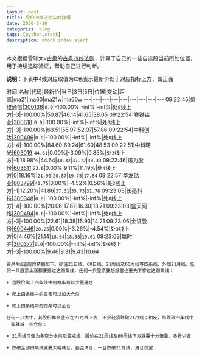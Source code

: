 ```yaml
---
layout: post
title: 股价四线法则实时数据
date: 2020-5-10
categories: blog
tags: [python,stock]
description: stock index alert
---
```



本文根据雪球大v[古泉](https://xueqiu.com/u/7148646888)的[古泉四线法则](https://xueqiu.com/7148646888/130498192)，计算了自己的一些自选股当前所处位置，用于持续追踪验证，帮助自己进行判断。

**说明**：下表中4线对应取值为`红色`表示最新价处于对应指标上方，属正面

时间|名称|代码|最新价|当日|3日|5日|位置|变动|距离|ma21|ma60|ma21w|ma60w
---|---|---|---|---|---|---|---|---
09:22:45|信维通信|[300136](https://xueqiu.com/S/SZ300136)|`0.0`|-100.00%|-inf%|-inf%|处`0`线上方|-3|-100.00%|50.87|46.14|41.65|38.05
09:22:54|寒锐钴业|[300618](https://xueqiu.com/S/SZ300618)|`0.0`|-100.00%|-inf%|-inf%|处`0`线上方|-3|-100.00%|63.51|55.97|52.07|57.86
09:22:54|中科创达|[300496](https://xueqiu.com/S/SZ300496)|`0.0`|-100.00%|-inf%|-inf%|处`0`线上方|-4|-100.00%|84.60|69.24|61.60|48.53
09:22:51|中科曙光|[603019](https://xueqiu.com/S/SH603019)|`44.61`|0.00%|-3.09%|0.85%|处`3`线上方|-1|18.98%|44.64|`40.32`|`37.72`|`30.33`
09:22:46|诺力股份|[603611](https://xueqiu.com/S/SH603611)|`23.6`|0.00%|9.11%|11.19%|处`4`线上方|0|18.16%|`21.90`|`20.87`|`19.75`|`17.84`
09:22:57|华友钴业|[603799](https://xueqiu.com/S/SH603799)|`40.75`|0.00%|-4.52%|0.56%|处`3`线上方|-1|12.20%|41.86|`37.31`|`35.73`|`31.78`
09:23:03|长亮科技|[300348](https://xueqiu.com/S/SZ300348)|`0.0`|-100.00%|-inf%|-inf%|处`0`线上方|-4|-100.00%|20.06|17.87|16.30|13.71
09:23:03|盛天网络|[300494](https://xueqiu.com/S/SZ300494)|`0.0`|-100.00%|-inf%|-inf%|处`0`线上方|-3|-100.00%|22.61|18.38|15.93|14.21
09:23:06|金证股份|[600446](https://xueqiu.com/S/SH600446)|`20.25`|0.00%|-3.26%|-4.54%|处`3`线上方|0|4.46%|21.14|`18.64`|`18.38`|`19.61`
09:23:03|赢时胜|[300377](https://xueqiu.com/S/SZ300377)|`0.0`|-100.00%|-inf%|-inf%|处`0`线上方|-3|-100.00%|9.46|9.31|9.43|10.64

```
古泉4线法则的精髓如下。抓住21日线、60日线、21周线及60周线等四条线，外加21月线，任何一只股票上涨都要穿过这四条线，任何一只股票要想爆雷也要先下穿过这四条线：

+ 当股价爬上四条线中的两条可以少量建仓

+ 爬上四条线中的三条可以加大仓位

+ 爬上四条线中的四条可以全仓

任何一只大牛，其股价都会坚守在21月线上方，不会轻易跌破21月线；相反，每跌破四条线中一条就减一些仓位：

+ 21周线可做为多空分水岭及警戒线，股价在21周线及60周线下方就要十分慎重，多看少做

+ 跌破全部四条线就要大幅减仓，甚至清仓，一旦跌破21月线，清仓观望
```